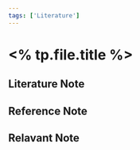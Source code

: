 ```yaml
---
tags: ['Literature']
---
```


# <% tp.file.title %>

## Literature Note

## Reference Note

## Relavant Note